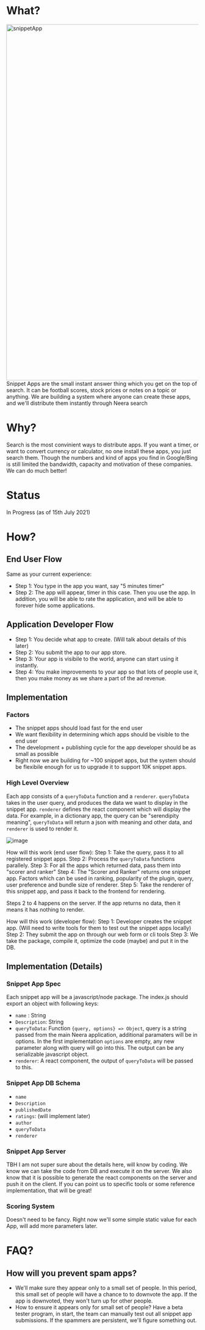 # What?
<img width="933" alt="snippetApp" src="https://user-images.githubusercontent.com/2477788/114712160-66f05080-9d4d-11eb-8554-6b41ff561e99.png">
Snippet Apps are the small instant answer thing which you get on the top of search. It can be football scores, stock prices or notes on a topic or anything. 
We are building a system where anyone can create these apps, and we'll distribute them instantly through Neera search

# Why?
Search is the most convinient ways to distribute apps. If you want a timer, or want to convert currency or calculator, no one install these apps, you just search them. Though the numbers and kind of apps you find in Google/Bing is still limited the bandwidth, capacity and motivation of these companies. We can do much better!

# Status
In Progress (as of 15th July 2021)

# How?
## End User Flow
Same as your current experience:
- Step 1: You type in the app you want, say "5 minutes timer"
- Step 2: The app will appear, timer in this case. Then you use the app.
In addition, you will be able to rate the application, and will be able to forever hide some applications.

## Application Developer Flow
- Step 1: You decide what app to create. (Will talk about details of this later)
- Step 2: You submit the app to our app store.
- Step 3: Your app is visibile to the world, anyone can start using it instantly.
- Step 4: You make improvements to your app so that lots of people use it, then you make money as we share a part of the ad revenue.

## Implementation 
### Factors
- The snippet apps should load fast for the end user
- We want flexibility in determining which apps should be visible to the end user
- The development + publishing cycle for the app developer should be as small as possible
- Right now we are building for ~100 snippet apps, but the system should be flexibile enough for us to upgrade it to support 10K snippet apps.


### High Level Overview
Each app consists of a `queryToData` function and a `renderer`. `queryToData` takes in the user query, and produces the data we want to display in the snippet app.
`renderer` defines the react component which will display the data. For example, in a dictionary app, the query can be "serendipity meaning", `queryToData` will return a json with meaning and other data, and `renderer` is used to render it.

![image](https://user-images.githubusercontent.com/2477788/125734831-836de41c-7aa6-4c14-8df2-950b6efbed9f.png)

How will this work (end user flow):
Step 1: Take the query, pass it to all registered snippet apps.
Step 2: Process the `queryToData` functions parallely.
Step 3: For all the apps which returned data, pass them into "scorer and ranker"
Step 4: The "Scorer and Ranker" returns one snippet app. Factors which can be used in ranking, popularity of the plugin, query, user preference and bundle size of renderer.
Step 5: Take the renderer of this snippet app, and pass it back to the frontend for rendering.

Steps 2 to 4 happens on the server. If the app returns no data, then it means it has nothing to render.

How will this work (developer flow):
Step 1: Developer creates the snippet app. (Will need to write tools for them to test out the snippet apps locally)
Step 2: They submit the app on through our web form or cli tools
Step 3: We take the package, compile it, optimize the code (maybe) and put it in the DB.

## Implementation (Details)
### Snippet App Spec
Each snippet app will be a javascript/node package. The index.js should export an object with following keys:
- `name` : String
- `Description`: String
- `queryToData`: Function `{query, options} => Object`, query is a string passed from the main Neera application, additional paramaters will be in options. In the first implementation `options` are empty, any new parameter along with query will go into this. The output can be any serializable javascript object.
- `renderer`: A react component, the output of `queryToData` will be passed to this.

### Snippet App DB Schema
- `name`
- `Description`
- `publishedDate`
- `ratings`: (will implement later)
- `author`
- `queryToData`
- `renderer`

### Snippet App Server
TBH I am not super sure about the details here, will know by coding. We know we can take the code from DB and execute it on the server. We also know that it is possible to generate the react components on the server and push it on the client. If you can point us to specific tools or some reference implementation, that will be great!


### Scoring System
Doesn't need to be fancy. Right now we'll some simple static value for each App, will add more parameters later.


# FAQ?
## How will you prevent spam apps?
- We'll make sure they appear only to a small set of people. In this period, this small set of people will have a chance to to downvote the app. If the app is downvoted, they won't turn up for other people.
- How to ensure it appears only for small set of people? Have a beta tester program, in start, the team can manually test out all snippet app submissions. If the spammers are persistent, we'll figure something out.